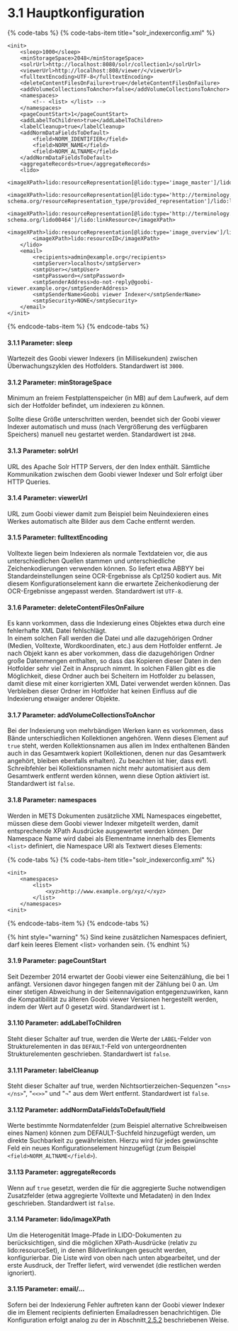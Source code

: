 # 3.1 Hauptkonfiguration

{% code-tabs %}
{% code-tabs-item title="solr\_indexerconfig.xml" %}
```markup
<init>
    <sleep>1000</sleep>
    <minStorageSpace>2048</minStorageSpace>
    <solrUrl>http://localhost:8080/solr/collection1</solrUrl>
    <viewerUrl>http://localhost:808/viewer/</viewerUrl>
    <fulltextEncoding>UTF-8</fulltextEncoding>
    <deleteContentFilesOnFailure>true</deleteContentFilesOnFailure>
    <addVolumeCollectionsToAnchor>false</addVolumeCollectionsToAnchor>
    <namespaces>
        <!-- <list> </list> -->
    </namespaces>    
    <pageCountStart>1</pageCountStart>
    <addLabelToChildren>true</addLabelToChildren>
    <labelCleanup>true</labelCleanup>
    <addNormDataFieldsToDefault>
        <field>NORM_IDENTIFIER</field>
        <field>NORM_NAME</field>
        <field>NORM_ALTNAME</field>
    </addNormDataFieldsToDefault>    
    <aggregateRecords>true</aggregateRecords>
    <lido>
        <imageXPath>lido:resourceRepresentation[@lido:type='image_master']/lido:linkResource</imageXPath>
        <imageXPath>lido:resourceRepresentation[@lido:type='http://terminology.lido-schema.org/resourceRepresentation_type/provided_representation']/lido:linkResource</imageXPath>
        <imageXPath>lido:resourceRepresentation[@lido:type='http://terminology.lido-schema.org/lido00464']/lido:linkResource</imageXPath>
        <imageXPath>lido:resourceRepresentation[@lido:type='image_overview']/lido:linkResource</imageXPath>
        <imageXPath>lido:resourceID</imageXPath>
    </lido>
    <email>
        <recipients>admin@example.org</recipients>
        <smtpServer>localhost</smtpServer>
        <smtpUser></smtpUser>
        <smtpPassword></smtpPassword>
        <smtpSenderAddress>do-not-reply@goobi-viewer.example.org</smtpSenderAddress>
        <smtpSenderName>Goobi viewer Indexer</smtpSenderName>
        <smtpSecurity>NONE</smtpSecurity>
    </email>
</init>
```
{% endcode-tabs-item %}
{% endcode-tabs %}

#### 3.1.1 Parameter: sleep

Wartezeit des Goobi viewer Indexers \(in Millisekunden\) zwischen Überwachungszyklen des Hotfolders. Standardwert ist `3000`.

#### 3.1.2 Parameter: minStorageSpace <a id="H3.1.3.Parameter:minStorageSpace"></a>

Minimum an freiem Festplattenspeicher \(in MB\) auf dem Laufwerk, auf dem sich der Hotfolder befindet, um indexieren zu können. 

Sollte diese Größe unterschritten werden, beendet sich der Goobi viewer Indexer automatisch und muss \(nach Vergrößerung des verfügbaren Speichers\) manuell neu gestartet werden. Standardwert ist `2048`.

#### 3.1.3 Parameter: solrUrl

URL des Apache Solr HTTP Servers, der den Index enthält. Sämtliche Kommunikation zwischen dem Goobi viewer Indexer und Solr erfolgt über HTTP Queries.

#### 3.1.4 Parameter: viewerUrl

URL zum Goobi viewer damit zum Beispiel beim Neuindexieren eines Werkes automatisch alte Bilder aus dem Cache entfernt werden.

#### 3.1.5 Parameter: fulltextEncoding <a id="H3.1.8.Parameter:fulltextEncoding"></a>

Volltexte liegen beim Indexieren als normale Textdateien vor, die aus unterschiedlichen Quellen stammen und unterschiedliche Zeichenkodierungen verwenden können. So liefert etwa ABBYY bei Standardeinstellungen seine OCR-Ergebnisse als Cp1250 kodiert aus. Mit diesem Konfigurationselement kann die erwartete Zeichenkodierung der OCR-Ergebnisse angepasst werden. Standardwert ist `UTF-8`.

#### 3.1.6 Parameter: deleteContentFilesOnFailure <a id="H3.1.9.Parameter:deleteContentFilesOnFailure"></a>

Es kann vorkommen, dass die Indexierung eines Objektes etwa durch eine fehlerhafte XML Datei fehlschlägt.  
In einem solchen Fall werden die Datei und alle dazugehörigen Ordner \(Medien, Volltexte, Wordkoordinaten, etc.\) aus dem Hotfolder entfernt. Je nach Objekt kann es aber vorkommen, dass die dazugehörigen Ordner große Datenmengen enthalten, so dass das Kopieren dieser Daten in den Hotfolder sehr viel Zeit in Anspruch nimmt. In solchen Fällen gibt es die Möglichkeit, diese Ordner auch bei Scheitern im Hotfolder zu belassen, damit diese mit einer korrigierten XML Datei verwendet werden können. Das Verbleiben dieser Ordner im Hotfolder hat keinen Einfluss auf die Indexierung etwaiger anderer Objekte.

#### 3.1.7 Parameter: addVolumeCollectionsToAnchor <a id="H3.1.10.Parameter:addVolumeCollectionsToAnchor"></a>

Bei der Indexierung von mehrbändigen Werken kann es vorkommen, dass Bände unterschiedlichen Kollektionen angehören. Wenn dieses Element auf `true` steht, werden Kollektionsnamen aus allen im Index enthaltenen Bänden auch in das Gesamtwerk kopiert \(Kollektionen, denen nur das Gesamtwerk angehört, bleiben ebenfalls erhalten\). Zu beachten ist hier, dass evtl. Schreibfehler bei Kollektionsnamen nicht mehr automatisiert aus dem Gesamtwerk entfernt werden können, wenn diese Option aktiviert ist. Standardwert ist `false`.

#### 3.1.8 Parameter: namespaces <a id="H3.1.1.Parameter:namespaces"></a>

Werden in METS Dokumenten zusätzliche XML Namespaces eingebettet, müssen diese dem Goobi viewer Indexer mitgeteilt werden, damit entsprechende XPath Ausdrücke ausgewertet werden können. Der Namespace Name wird dabei als Elementname innerhalb des Elements `<list>` definiert, die Namespace URI als Textwert dieses Elements: 

{% code-tabs %}
{% code-tabs-item title="solr\_indexerconfig.xml" %}
```markup
<init>
    <namespaces>
        <list>
            <xyz>http://www.example.org/xyz/</xyz>
        </list>
    </namespaces>
<init>
```
{% endcode-tabs-item %}
{% endcode-tabs %}

{% hint style="warning" %}
Sind keine zusätzlichen Namespaces definiert, darf kein leeres Element &lt;list&gt; vorhanden sein.
{% endhint %}

#### 3.1.9 Parameter: pageCountStart

Seit Dezember 2014 erwartet der Goobi viewer eine Seitenzählung, die bei 1 anfängt. Versionen davor hingegen fangen mit der Zählung bei 0 an. Um einer stetigen Abweichung in der Seitennavigation entgegenzuwirken, kann die Kompatibilität zu älteren Goobi viewer Versionen hergestellt werden, indem der Wert auf 0 gesetzt wird. Standardwert ist `1`.

#### 3.1.10 Parameter: addLabelToChildren

Steht dieser Schalter auf true, werden die Werte der `LABEL`-Felder von Strukturelementen in das `DEFAULT`-Feld von untergeordnenten Strukturelementen geschrieben. Standardwert ist `false`.

#### 3.1.11 Parameter: labelCleanup

Steht dieser Schalter auf true, werden Nichtsortierzeichen-Sequenzen "`<ns></ns>`", "`<<>>`" und "`¬`" aus dem Wert entfernt. Standardwert ist `false`.

#### 3.1.12 Parameter: addNormDataFieldsToDefault/field

Werte bestimmte Normdatenfelder \(zum Beispiel alternative Schreibweisen eines Namen\) können zum DEFAULT-Suchfeld hinzugefügt werden, um direkte Suchbarkeit zu gewährleisten. Hierzu wird für jedes gewünschte Feld ein neues Konfigurationselement hinzugefügt \(zum Beispiel `<field>NORM_ALTNAME</field>`\).

#### 3.1.13 Parameter: aggregateRecords

Wenn auf `true` gesetzt, werden die für die aggregierte Suche notwendigen Zusatzfelder \(etwa aggregierte Volltexte und Metadaten\) in den Index geschrieben. Standardwert ist `false`.

#### 3.1.14 Parameter: lido/imageXPath

Um die Heterogenität Image-Pfade in LIDO-Dokumenten zu berücksichtigen, sind die möglichen XPath-Ausdrücke \(relativ zu lido:resourceSet\), in denen Bildverlinkungen gesucht werden, konfigurierbar. Die Liste wird von oben nach unten abgearbeitet, und der erste Ausdruck, der Treffer liefert, wird verwendet \(die restlichen werden ignoriert\).

#### 3.1.15 Parameter: email/...

Sofern bei der Indexierung Fehler auftreten kann der Goobi viewer Indexer die im Element recipients definierten Emailadressen benachrichtigen. Die Konfiguration erfolgt analog zu der in Abschnitt[ 2.5.2](../2/2.5/2.5.2.md) beschriebenen Weise.

